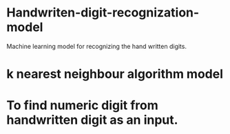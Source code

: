 # Handwriten-digit-recognization-model
Machine learning model for recognizing the hand written digits.
# k nearest neighbour algorithm model
# To find numeric digit from handwritten digit as an input.
